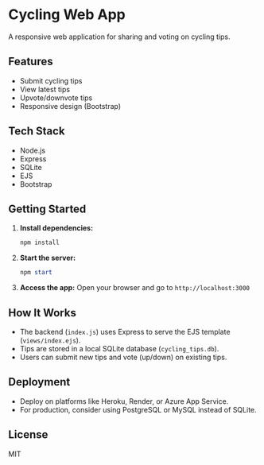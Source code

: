 
# Cycling Web App

A responsive web application for sharing and voting on cycling tips.

## Features
- Submit cycling tips
- View latest tips
- Upvote/downvote tips
- Responsive design (Bootstrap)

## Tech Stack
- Node.js
- Express
- SQLite
- EJS
- Bootstrap

## Getting Started

1. **Install dependencies:**
   ```powershell
   npm install
   ```
2. **Start the server:**
   ```powershell
   npm start
   ```
3. **Access the app:**
   Open your browser and go to `http://localhost:3000`

## How It Works
- The backend (`index.js`) uses Express to serve the EJS template (`views/index.ejs`).
- Tips are stored in a local SQLite database (`cycling_tips.db`).
- Users can submit new tips and vote (up/down) on existing tips.

## Deployment
- Deploy on platforms like Heroku, Render, or Azure App Service.
- For production, consider using PostgreSQL or MySQL instead of SQLite.

## License
MIT
